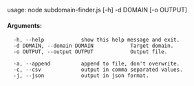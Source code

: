 usage: node subdomain-finder.js [-h] -d DOMAIN [-o OUTPUT]

#### Arguments:
```
  -h, --help            show this help message and exit.
  -d DOMAIN, --domain DOMAIN            Target domain.
  -o OUTPUT, --output OUTPUT            Output file.

  -a, --append          append to file, don't overwrite.
  -c, --csv             output in comma separated values.
  -j, --json            output in json format.
```
